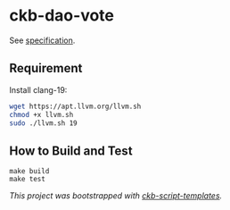 # ckb-dao-vote

See [specification](./docs/ckb-dao-vote.md).

## Requirement
Install clang-19:
```bash
wget https://apt.llvm.org/llvm.sh
chmod +x llvm.sh
sudo ./llvm.sh 19
```

## How to Build and Test

```
make build
make test
```

*This project was bootstrapped with [ckb-script-templates].*

[ckb-script-templates]: https://github.com/cryptape/ckb-script-templates
